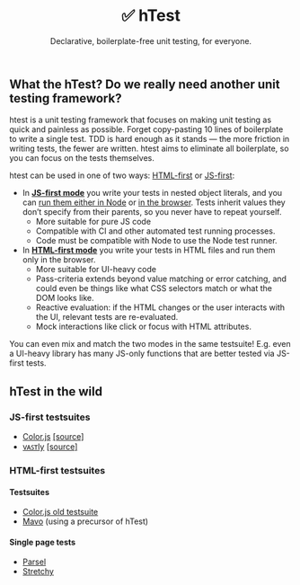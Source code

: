 <header>

# ✅ **h**Test

Declarative, boilerplate-free unit testing, for everyone.

</header>

<main>

## What the hTest? Do we really need another unit testing framework?

htest is a unit testing framework that focuses on making unit testing as quick and painless as possible.
Forget copy-pasting 10 lines of boilerplate to write a single test.
TDD is hard enough as it stands — the more friction in writing tests, the fewer are written.
htest aims to eliminate all boilerplate, so you can focus on the tests themselves.

htest can be used in one of two ways: [HTML-first](docs/define/html/) or [JS-first](docs/define/js/):
- In [**JS-first mode**](docs/define/js/) you write your tests in nested object literals, and you can [run them either in Node](docs/run/node) or [in the browser](docs/run/html).
Tests inherit values they don’t specify from their parents, so you never have to repeat yourself.
	* More suitable for pure JS code
	* Compatible with CI and other automated test running processes.
	* Code must be compatible with Node to use the Node test runner.
- In [**HTML-first mode**](docs/define/html/) you write your tests in HTML files and run them only in the browser.
	* More suitable for UI-heavy code
	* Pass-criteria extends beyond value matching or error catching, and could even be things like what CSS selectors match or what the DOM looks like.
	* Reactive evaluation: if the HTML changes or the user interacts with the UI, relevant tests are re-evaluated.
	* Mock interactions like click or focus with HTML attributes.

You can even mix and match the two modes in the same testsuite!
E.g. even a UI-heavy library has many JS-only functions that are better tested via JS-first tests.

## hTest in the wild

### JS-first testsuites

* [Color.js](https://colorjs.io/test/) [\[source\]](https://github.com/color-js/color.js/tree/main/test)
* [vᴀꜱᴛly](https://vastly.mavo.io/test/) [\[source\]](https://github.com/mavoweb/vastly/tree/main/test)

### HTML-first testsuites

#### Testsuites

* [Color.js old testsuite](https://colorjs.io/tests/)
* [Mavo](https://test.mavo.io) (using a precursor of hTest)

#### Single page tests

* [Parsel](https://projects.verou.me/parsel/test.html)
* [Stretchy](https://stretchy.verou.me/test.html)

</main>
